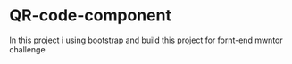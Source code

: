# QR-code-component
In this project i using bootstrap and build this project for fornt-end mwntor challenge 
